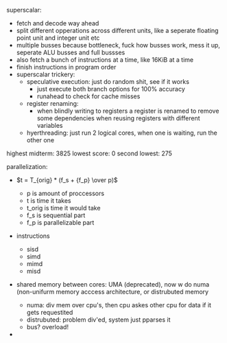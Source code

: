 superscalar:
   - fetch and decode way ahead
   - split different opperations across different units, like a seperate floating point unit and integer unit etc
   - multiple busses because bottleneck, fuck how busses work, mess it up, seperate ALU busses and full bussses
   - also fetch a bunch of instructions at a time, like 16KiB at a time
   - finish instructions in program order
   - superscalar trickery:
      - speculative execution: just do random shit, see if it works
         - just execute both branch options for 100% accuracy
         - runahead to check for cache misses
      - register renaming:
         - when blindly writing to registers a register is renamed to remove some dependencies when reusing registers with different variables
      - hyerthreading: just run 2 logical cores, when one is waiting, run the other one

highest midterm: 3825
lowest score: 0
second lowest: 275

parallelization:
- $t = T_{orig} * (f_s + {f_p} \over p)$
   - p is amount of proccessors
   - t is time it takes 
   - t_orig is time it would take 
   - f_s is sequential part
   - f_p is parallelizable part
- instructions 
  - sisd
  - simd
  - mimd
  - misd

- shared memory between cores: UMA (deprecated), now w do numa (non-unifurm memory acccess architecture, or distrubuted memory
   - numa: div mem over cpu's, then cpu askes other cpu for data if it gets requestited
   - distrubuted: problem div'ed, system just pparses it
   - bus? overload!
- 
